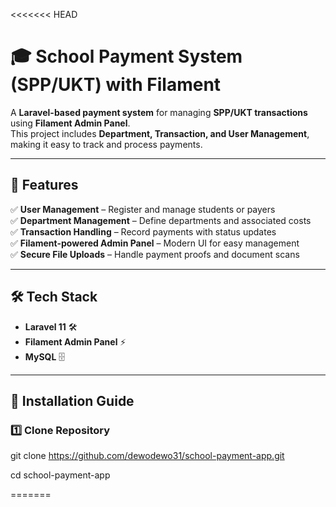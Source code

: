 <<<<<<< HEAD
# 🎓 School Payment System (SPP/UKT) with Filament

A **Laravel-based payment system** for managing **SPP/UKT transactions** using **Filament Admin Panel**.  
This project includes **Department, Transaction, and User Management**, making it easy to track and process payments.

---

## 🚀 Features
✅ **User Management** – Register and manage students or payers  
✅ **Department Management** – Define departments and associated costs  
✅ **Transaction Handling** – Record payments with status updates  
✅ **Filament-powered Admin Panel** – Modern UI for easy management  
✅ **Secure File Uploads** – Handle payment proofs and document scans  

---

## 🛠 Tech Stack
- **Laravel 11** 🛠  
- **Filament Admin Panel** ⚡  
- **MySQL** 🗄️   

---

## 📌 Installation Guide

### 1️⃣ Clone Repository

git clone https://github.com/dewodewo31/school-payment-app.git

cd school-payment-app

=======
